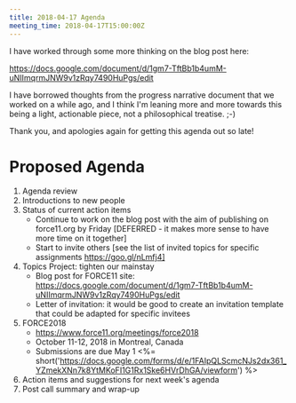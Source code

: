 ```yaml
---
title: 2018-04-17 Agenda
meeting_time: 2018-04-17T15:00:00Z
---
```


I have worked through some more thinking on the blog post here:

https://docs.google.com/document/d/1gm7-TftBb1b4umM-uNIImqrmJNW9v1zRqy7490HuPgs/edit

I have borrowed thoughts from the progress narrative document that we worked on
a while ago, and I think I'm leaning more and more towards this being a light,
actionable piece, not a philosophical treatise. ;-)

Thank you, and apologies again for getting this agenda out so late!

# Proposed Agenda

1. Agenda review
2. Introductions to new people
3. Status of current action items
    - Continue to work on the blog post with the aim of publishing on
    force11.org by Friday [DEFERRED - it makes more sense to have more time on
    it together]
    - Start to invite others [see the list of invited topics for specific
    assignments https://goo.gl/nLmfj4]
4. Topics Project: tighten our mainstay
    - Blog post for FORCE11 site:
    https://docs.google.com/document/d/1gm7-TftBb1b4umM-uNIImqrmJNW9v1zRqy7490HuPgs/edit
    - Letter of invitation: it would be good to create an invitation template
    that could be adapted for specific invitees
5. FORCE2018 
    - https://www.force11.org/meetings/force2018
    - October 11-12, 2018 in Montreal, Canada
    - Submissions are due May 1 <%=
    short('https://docs.google.com/forms/d/e/1FAIpQLScmcNJs2dx361_YZmekXNn7k8YtMKoFI1G1Rx1Ske6HVrDhGA/viewform')
    %>
6. Action items and suggestions for next week's agenda
7. Post call summary and wrap-up
